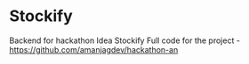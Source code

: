 # Stockify
Backend for hackathon Idea Stockify
Full code for the project - https://github.com/amanjagdev/hackathon-an
